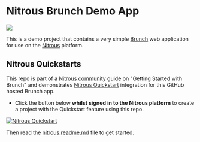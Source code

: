 # Nitrous Brunch Demo App

![](http://i.imgur.com/aePKLBU.png)

This is a demo project that contains a very simple [Brunch](http://brunch.io) web application for use on the [Nitrous](nitrous.io) platform.

## Nitrous Quickstarts 

This repo is part of a [Nitrous community](https://community.nitrous.io/) guide on "Getting Started with Brunch" and demonstrates [Nitrous Quickstart](https://community.nitrous.io/docs/nitrous-quickstarts) integration for this GitHub hosted Brunch app.  

* Click the button below **whilst signed in to the Nitrous platform** to create a project with the Quickstart feature using this repo.

[![Nitrous Quickstart](https://nitrous-image-icons.s3.amazonaws.com/quickstart.svg)](https://www.nitrous.io/quickstart)

Then read the [nitrous.readme.md](https://github.com/5car1z/nitrous-brunch-demo-app/blob/master/nitrous.readme.md) file to get started. 
